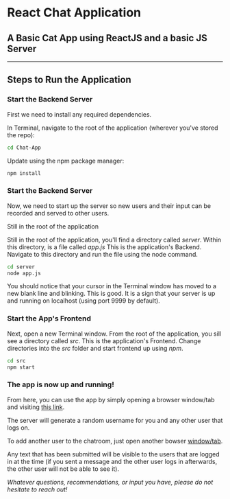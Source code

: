 # React Chat Application

## A Basic Cat App using ReactJS and a basic JS Server
************************************
## Steps to Run the Application

### Start the Backend Server

First we need to install any required dependencies.

In Terminal, navigate to the root of the application (wherever you've stored the repo):

```bash
cd Chat-App
```

Update using the npm package manager:

```bash
npm install
```

### Start the Backend Server

Now, we need to start up the server so new users and their input can be recorded and served to other users.

Still in the root of the application

Still in the root of the application, you'll find a directory called _server_. Within this directory, is a file called _app.js_ This is the application's Backend. Navigate to this directory and run the file using the node command.

```bash
cd server
node app.js
```

You should notice that your cursor in the Terminal window has moved to a new blank line and blinking. This is good. It is a sign that your server is up and running on localhost (using port 9999 by default).

### Start the App's Frontend

Next, open a new Terminal window. From the root of the application, you sill see a directory called _src_. This is the application's Frontend.
Change directories into the _src_ folder and start frontend up using _npm_.

```bash
cd src
npm start
```
### The app is now up and running!

From here, you can use the app by simply opening a browser window/tab and visiting [this link](http://localhost:3000 "Chat App").

The server will generate a random username for you and any other user that logs on.

To add another user to the chatroom, just open another bowser [window/tab](http://localhost:3000 "Chat App").

Any text that has been submitted will be visible to the users that are logged in at the time (if you sent a message and the other user logs in afterwards, the other user will not be able to see it).

_Whatever questions, recommendations, or input you have, please do not hesitate to reach out!_
